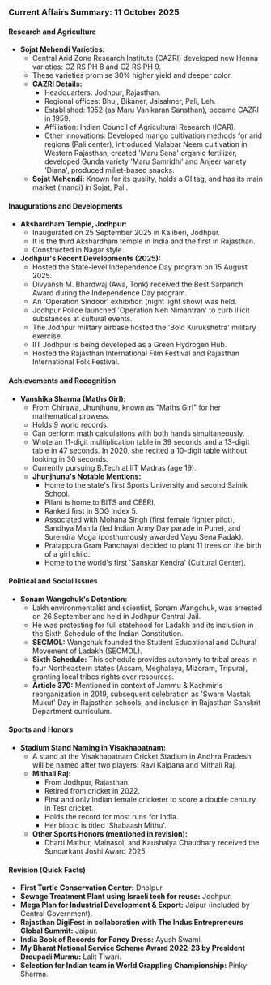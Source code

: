 ### Current Affairs Summary: 11 October 2025

#### Research and Agriculture

*   **Sojat Mehendi Varieties:**
    *   Central Arid Zone Research Institute (CAZRI) developed new Henna varieties: CZ RS PH 8 and CZ RS PH 9.
    *   These varieties promise 30% higher yield and deeper color.
    *   **CAZRI Details:**
        *   Headquarters: Jodhpur, Rajasthan.
        *   Regional offices: Bhuj, Bikaner, Jaisalmer, Pali, Leh.
        *   Established: 1952 (as Maru Vanikaran Sansthan), became CAZRI in 1959.
        *   Affiliation: Indian Council of Agricultural Research (ICAR).
        *   Other innovations: Developed mango cultivation methods for arid regions (Pali center), introduced Malabar Neem cultivation in Western Rajasthan, created 'Maru Sena' organic fertilizer, developed Gunda variety 'Maru Samridhi' and Anjeer variety 'Diana', produced millet-based snacks.
    *   **Sojat Mehendi:** Known for its quality, holds a GI tag, and has its main market (mandi) in Sojat, Pali.

#### Inaugurations and Developments

*   **Akshardham Temple, Jodhpur:**
    *   Inaugurated on 25 September 2025 in Kaliberi, Jodhpur.
    *   It is the third Akshardham temple in India and the first in Rajasthan.
    *   Constructed in Nagar style.
*   **Jodhpur's Recent Developments (2025):**
    *   Hosted the State-level Independence Day program on 15 August 2025.
    *   Divyansh M. Bhardwaj (Awa, Tonk) received the Best Sarpanch Award during the Independence Day program.
    *   An 'Operation Sindoor' exhibition (night light show) was held.
    *   Jodhpur Police launched 'Operation Neh Nimantran' to curb illicit substances at cultural events.
    *   The Jodhpur military airbase hosted the 'Bold Kurukshetra' military exercise.
    *   IIT Jodhpur is being developed as a Green Hydrogen Hub.
    *   Hosted the Rajasthan International Film Festival and Rajasthan International Folk Festival.

#### Achievements and Recognition

*   **Vanshika Sharma (Maths Girl):**
    *   From Chirawa, Jhunjhunu, known as "Maths Girl" for her mathematical prowess.
    *   Holds 9 world records.
    *   Can perform math calculations with both hands simultaneously.
    *   Wrote an 11-digit multiplication table in 39 seconds and a 13-digit table in 47 seconds. In 2020, she recited a 10-digit table without looking in 30 seconds.
    *   Currently pursuing B.Tech at IIT Madras (age 19).
    *   **Jhunjhunu's Notable Mentions:**
        *   Home to the state's first Sports University and second Sainik School.
        *   Pilani is home to BITS and CEERI.
        *   Ranked first in SDG Index 5.
        *   Associated with Mohana Singh (first female fighter pilot), Sandhya Mahila (led Indian Army Day parade in Pune), and Surendra Moga (posthumously awarded Vayu Sena Padak).
        *   Pratappura Gram Panchayat decided to plant 11 trees on the birth of a girl child.
        *   Home to the world's first 'Sanskar Kendra' (Cultural Center).

#### Political and Social Issues

*   **Sonam Wangchuk's Detention:**
    *   Lakh environmentalist and scientist, Sonam Wangchuk, was arrested on 26 September and held in Jodhpur Central Jail.
    *   He was protesting for full statehood for Ladakh and its inclusion in the Sixth Schedule of the Indian Constitution.
    *   **SECMOL:** Wangchuk founded the Student Educational and Cultural Movement of Ladakh (SECMOL).
    *   **Sixth Schedule:** This schedule provides autonomy to tribal areas in four Northeastern states (Assam, Meghalaya, Mizoram, Tripura), granting local tribes rights over resources.
    *   **Article 370:** Mentioned in context of Jammu & Kashmir's reorganization in 2019, subsequent celebration as 'Swarn Mastak Mukut' Day in Rajasthan schools, and inclusion in Rajasthan Sanskrit Department curriculum.

#### Sports and Honors

*   **Stadium Stand Naming in Visakhapatnam:**
    *   A stand at the Visakhapatnam Cricket Stadium in Andhra Pradesh will be named after two players: Ravi Kalpana and Mithali Raj.
    *   **Mithali Raj:**
        *   From Jodhpur, Rajasthan.
        *   Retired from cricket in 2022.
        *   First and only Indian female cricketer to score a double century in Test cricket.
        *   Holds the record for most runs for India.
        *   Her biopic is titled 'Shabaash Mithu'.
    *   **Other Sports Honors (mentioned in revision):**
        *   Dharti Mathur, Mainasol, and Kaushalya Chaudhary received the Sundarkant Joshi Award 2025.

#### Revision (Quick Facts)

*   **First Turtle Conservation Center:** Dholpur.
*   **Sewage Treatment Plant using Israeli tech for reuse:** Jodhpur.
*   **Mega Plan for Industrial Development & Export:** Jaipur (included by Central Government).
*   **Rajasthan DigiFest in collaboration with The Indus Entrepreneurs Global Summit:** Jaipur.
*   **India Book of Records for Fancy Dress:** Ayush Swami.
*   **My Bharat National Service Scheme Award 2022-23 by President Droupadi Murmu:** Lalit Tiwari.
*   **Selection for Indian team in World Grappling Championship:** Pinky Sharma.